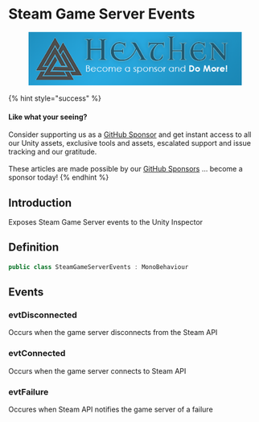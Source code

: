 # Steam Game Server Events

<figure><img src="../../../../.gitbook/assets/512x128 Sponsor Banner.png" alt="Become a sponsor and Do More"><figcaption></figcaption></figure>

{% hint style="success" %}
#### Like what your seeing?

Consider supporting us as a [GitHub Sponsor](../../../../) and get instant access to all our Unity assets, exclusive tools and assets, escalated support and issue tracking and our gratitude.\
\
These articles are made possible by our [GitHub Sponsors](https://github.com/sponsors/heathen-engineering) ... become a sponsor today!
{% endhint %}

## Introduction

Exposes Steam Game Server events to the Unity Inspector

## Definition

```csharp
public class SteamGameServerEvents : MonoBehaviour
```

## Events

### evtDisconnected

Occurs when the game server disconnects from the Steam API

### evtConnected

Occurs when the game server connects to Steam API

### evtFailure

Occures when Steam API notifies the game server of a failure

